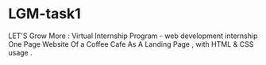 # LGM-task1
LET'S Grow More : Virtual Internship Program - web development internship
One Page Website Of a Coffee Cafe As A Landing Page , with HTML & CSS usage .
